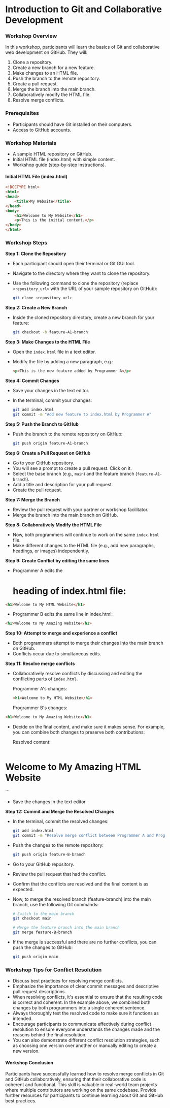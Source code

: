 # Introduction to Git and Collaborative Development

### Workshop Overview

In this workshop, participants will learn the basics of Git and collaborative web development on GitHub. They will:

1.  Clone a repository.
2.  Create a new branch for a new feature.
3.  Make changes to an HTML file.
4.  Push the branch to the remote repository.
5.  Create a pull request.
6.  Merge the branch into the main branch.
7.  Collaboratively modify the HTML file.
8.  Resolve merge conflicts.

### Prerequisites

-   Participants should have Git installed on their computers.
-   Access to GitHub accounts.

### Workshop Materials

-   A sample HTML repository on GitHub.
-   Initial HTML file (index.html) with simple content.
-   Workshop guide (step-by-step instructions).

#### Initial HTML File (index.html)

```html
<!DOCTYPE html>
<html>
<head>
    <title>My Website</title>
</head>
<body>
    <h1>Welcome to My Website</h1>
    <p>This is the initial content.</p>
</body>
</html>
```

### Workshop Steps

**Step 1: Clone the Repository**

-   Each participant should open their terminal or Git GUI tool.
-   Navigate to the directory where they want to clone the repository.
-   Use the following command to clone the repository (replace `<repository_url>` with the URL of your sample repository on GitHub):


    ```bash
    git clone <repository_url>
    ```

**Step 2: Create a New Branch**

-   Inside the cloned repository directory, create a new branch for your feature:

    ```bash
    git checkout -b feature-A1-branch
    ```

**Step 3: Make Changes to the HTML File**

-   Open the `index.html` file in a text editor.
-   Modify the file by adding a new paragraph, e.g.:

    ```html
    <p>This is the new feature added by Programmer A</p>
    ```

**Step 4: Commit Changes**

-   Save your changes in the text editor.
-   In the terminal, commit your changes:

    ```bash
    git add index.html
    git commit -m "Add new feature to index.html by Programmer A"
    ```

**Step 5: Push the Branch to GitHub**

-   Push the branch to the remote repository on GitHub:

    ```bash
    git push origin feature-A1-branch
    ```

**Step 6: Create a Pull Request on GitHub**

-   Go to your GitHub repository.
-   You will see a prompt to create a pull request. Click on it.
-   Select the base branch (e.g., `main`) and the feature branch (`feature-A1-branch`).
-   Add a title and description for your pull request.
-   Create the pull request.

**Step 7: Merge the Branch**

-   Review the pull request with your partner or workshop facilitator.
-   Merge the branch into the main branch on GitHub.

**Step 8: Collaboratively Modify the HTML File**

-   Now, both programmers will continue to work on the same `index.html` file.
-   Make different changes to the HTML file (e.g., add new paragraphs, headings, or images) independently.

**Step 9: Create Conflict by editing the same lines**

-   Programmer A edits the <h1> heading of index.html file:

```html
<h1>Welcome to My HTML Website</h1>
```

-   Programmer B edits the same line in index.html:

```html
<h1>Welcome to My Amazing Website</h1>
```

**Step 10: Attempt to merge and experience a conflict**

-   Both programmers attempt to merge their changes into the main branch on GitHub.
-   Conflicts occur due to simultaneous edits.

**Step 11: Resolve merge conflicts**

-   Collaboratively resolve conflicts by discussing and editing the conflicting parts of `index.html`.

    Programmer A's changes:

    ```html
    <h1>Welcome to My HTML Website</h1>
    ```

    Programmer B's changes:

   ```html
   <h1>Welcome to My Amazing Website</h1>
   ```


-   Decide on the final content, and make sure it makes sense. For example, you can combine both changes to preserve both contributions:

    Resolved content:

    ```html
   <h1>Welcome to My Amazing HTML Website</h1>
   ```

-   Save the changes in the text editor.

**Step 12: Commit and Merge the Resolved Changes**

-   In the terminal, commit the resolved changes:

    ```bash
    git add index.html
    git commit -m "Resolve merge conflict between Programmer A and Programmer B"
    ```

-   Push the changes to the remote repository:

    ```bash
    git push origin feature-B-branch
    ```

-   Go to your GitHub repository.
-   Review the pull request that had the conflict.
-   Confirm that the conflicts are resolved and the final content is as expected.
-   Now, to merge the resolved branch (feature-branch) into the main branch, use the following Git commands:

    ```bash
    # Switch to the main branch
    git checkout main
    
    # Merge the feature branch into the main branch
    git merge feature-B-branch
    ```
-   If the merge is successful and there are no further conflicts, you can push the changes to GitHub:

    ```bash
    git push origin main
    ```

### Workshop Tips for Conflict Resolution
-   Discuss best practices for resolving merge conflicts.
-   Emphasize the importance of clear commit messages and descriptive pull request descriptions.
-   When resolving conflicts, it's essential to ensure that the resulting code is correct and coherent. In the example above, we combined both changes by both programmers into a single coherent sentence.
-   Always thoroughly test the resolved code to make sure it functions as intended.
-   Encourage participants to communicate effectively during conflict resolution to ensure everyone understands the changes made and the reasons behind the final resolution.
-   You can also demonstrate different conflict resolution strategies, such as choosing one version over another or manually editing to create a new version.

#### Workshop Conclusion

Participants have successfully learned how to resolve merge conflicts in Git and GitHub collaboratively, ensuring that their collaborative code is coherent and functional. This skill is valuable in real-world team projects where multiple contributors are working on the same codebase. Provide further resources for participants to continue learning about Git and GitHub best practices.
